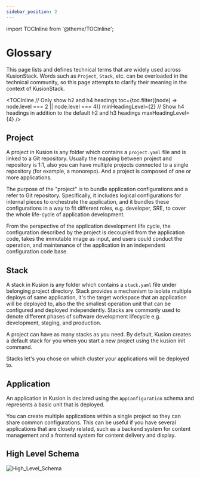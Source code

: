 ```yaml
---
sidebar_position: 2
---
```


import TOCInline from '@theme/TOCInline';

# Glossary

This page lists and defines technical terms that are widely used across KusionStack. Words such as `Project`, `Stack`, etc. can be overloaded in the technical community, so this page attempts to clarify their meaning in the context of KusionStack.

<TOCInline
  // Only show h2 and h4 headings
  toc={toc.filter((node) => node.level === 2 || node.level === 4)}
  minHeadingLevel={2}
  // Show h4 headings in addition to the default h2 and h3 headings
  maxHeadingLevel={4}
/>

## Project

A project in Kusion is any folder which contains a `project.yaml` file and is linked to a Git repository. Usually the mapping between project and repository is 1:1, also you can have multiple projects connected to a single repository (for example, a monorepo). And a project is composed of one or more applications.

The purpose of the "project" is to bundle application configurations and a refer to Git repository. Specifically, it includes logical configurations for internal pieces to orchestrate the application, and it bundles these configurations in a way to fit different roles, e.g. developer, SRE, to cover the whole life-cycle of application development.

From the perspective of the application development life cycle, the configuration described by the project is decoupled from the application code, takes the immutable image as input, and users could conduct the operation, and maintenance of the application in an independent configuration code base.

## Stack

A stack in Kusion is any folder which contains a `stack.yaml` file under belonging project directory. Stack provides a mechanism to isolate multiple deploys of same application, it's the target workspace that an application will be deployed to, also the the smallest operation unit that can be configured and deployed independently. Stacks are commonly used to denote different phases of software development lifecycle e.g. development, staging, and production.

A project can have as many stacks as you need. By default, Kusion creates a default stack for you when you start a new project using the kusion init command.

Stacks let's you chose on which cluster your applications will be deployed to.

## Application

An application in Kusion is declared using the `AppConfiguration` schema and represents a basic unit that is deployed. 

You can create multiple applications within a single project so they can share common configurations. This can be useful if you have several applications that are closely related, such as a backend system for content management and a frontend system for content delivery and display.

## High Level Schema

![High_Level_Schema](/img/docs/user_docs/concepts/high-level-schema.png)




